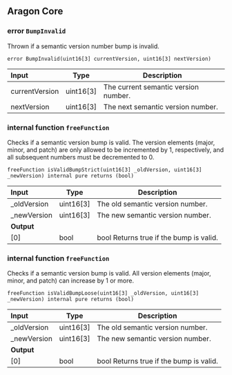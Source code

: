 ## Aragon Core

###  error `BumpInvalid`

Thrown if a semantic version number bump is invalid.

```solidity
error BumpInvalid(uint16[3] currentVersion, uint16[3] nextVersion) 
```

| Input | Type | Description |
|:----- | ---- | ----------- |
| currentVersion | uint16[3] | The current semantic version number. |
| nextVersion | uint16[3] | The next semantic version number. |

### internal function `freeFunction`

Checks if a semantic version bump is valid. The version elements (major, minor, and patch) are only allowed to be incremented by 1, respectively, and all subsequent numbers must be decremented to 0.

```solidity
freeFunction isValidBumpStrict(uint16[3] _oldVersion, uint16[3] _newVersion) internal pure returns (bool) 
```

| Input | Type | Description |
|:----- | ---- | ----------- |
| _oldVersion | uint16[3] | The old semantic version number. |
| _newVersion | uint16[3] | The new semantic version number. |
| **Output** | |
| [0] | bool | bool Returns true if the bump is valid. |

### internal function `freeFunction`

Checks if a semantic version bump is valid. All version elements (major, minor, and patch) can increase by 1 or more.

```solidity
freeFunction isValidBumpLoose(uint16[3] _oldVersion, uint16[3] _newVersion) internal pure returns (bool) 
```

| Input | Type | Description |
|:----- | ---- | ----------- |
| _oldVersion | uint16[3] | The old semantic version number. |
| _newVersion | uint16[3] | The new semantic version number. |
| **Output** | |
| [0] | bool | bool Returns true if the bump is valid. |

